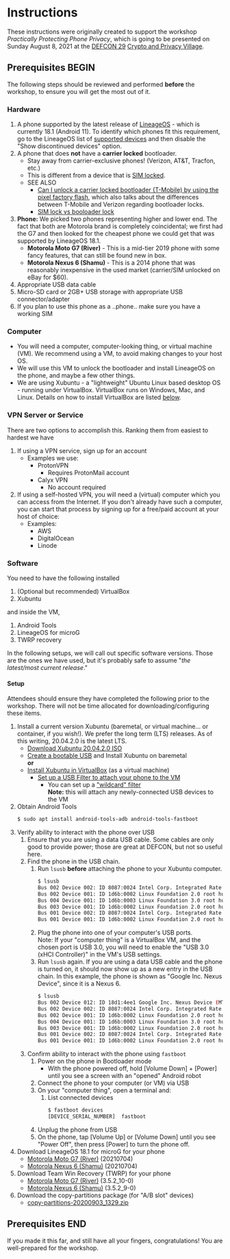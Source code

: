 # Instructions

These instructions were originally created to support the workshop *Practically Protecting Phone Privacy*, which is going to be presented on Sunday August 8, 2021 at the [DEFCON 29](https://defcon.org/) [Crypto and Privacy Village](https://cryptovillage.org).

## Prerequisites BEGIN
The following steps should be reviewed and performed **before** the workshop, to ensure you will get the most out of it.

### Hardware
1. A phone supported by the latest release of [LineageOS](https://lineageos.org/) - which is currently 18.1 (Android 11). To identify which phones fit this requirement, go to the LineageOS list of [supported devices](https://wiki.lineageos.org/devices/) and then disable the "Show discontinued devices" option.
1. A phone that does **not** have a **carrier locked** bootloader.
    - Stay away from carrier-exclusive phones! (Verizon, AT&T, Tracfon, etc.)
    - This is different from a device that is [SIM locked](https://en.wikipedia.org/wiki/SIM_lock).
    - SEE ALSO
        - [Can I unlock a carrier locked bootloader (T-Mobile) by using the pixel factory flash](https://forum.xda-developers.com/t/can-i-unlock-a-carrier-locked-bootloader-t-mobile-by-using-the-pixel-factory-flash.4043477/), which also talks about the differences between T-Mobile and Verizon regarding bootloader locks.
        - [SIM lock vs booloader lock](https://android.stackexchange.com/questions/44782/unlocked-device-vs-unlocked-bootloader)
1. **Phone:** We picked two phones representing higher and lower end. The fact that both are Motorola brand is completely coincidental; we first had the G7 and then looked for the cheapest phone we could get that was supported by LineageOS 18.1.
    - **Motorola Moto G7 (River)** - This is a mid-tier 2019 phone with some fancy features, that can still be found new in box.
    - **Motorola Nexus 6 (Shamu)** - This is a 2014 phone that was reasonably inexpensive in the used market (carrier/SIM unlocked on eBay for $60).
1. Appropriate USB data cable
1. Micro-SD card or 2GB+ USB storage with appropriate USB connector/adapter
1. If you plan to use this phone as a ..phone.. make sure you have a working SIM

### Computer
* You will need a computer, computer-looking thing, or virtual machine (VM). We recommend using a VM, to avoid making changes to your host OS.
* We will use this VM to unlock the bootloader and install LineageOS on the phone, and maybe a few other things.
* We are using Xubuntu - a "lightweight" Ubuntu Linux based desktop OS - running under VirtualBox. VirtualBox runs on Windows, Mac, and Linux. Details on how to install VirtualBox are listed [below](Setup).

### VPN Server or Service
There are two options to accomplish this. Ranking them from easiest to hardest we have
1. If using a VPN service, sign up for an account
    * Examples we use:
        * ProtonVPN
            * Requires ProtonMail account
        * Calyx VPN
            * No account required
1. If using a self-hosted VPN, you will need a (virtual) computer which you can access from the Internet. If you don't already have such a computer, you can start that process by signing up for a free/paid account at your host of choice:
    * Examples:
        * AWS
        * DigitalOcean
        * Linode

### Software
You need to have the following installed 
1. (Optional but recommended) VirtualBox
1. Xubuntu

and inside the VM,
1. Android Tools
1. LineageOS for microG
1. TWRP recovery

In the following setups, we will call out specific software versions. Those are the ones we have used, but it's probably safe to assume "*the latest/most current release*."

#### Setup
Attendees should ensure they have completed the following prior to the workshop. There will not be time allocated for downloading/configuring these items.

1. Install a current version Xubuntu (baremetal, or virtual machine... or container, if you wish!). We prefer the long term (LTS) releases. As of this writing, 20.04.2.0 is the latest LTS.
    - [Download Xubuntu 20.04.2.0 ISO](http://cdimage.ubuntu.com/xubuntu/releases/20.04/release/)
    - [Create a bootable USB](https://ubuntu.com/download/iot/installation-media) and Install Xubuntu on baremetal  
    **or**
    - [Install Xubuntu in VirtualBox](http://www.fixedbyvonnie.com/2015/07/how-to-setup-xubuntu-linux-in-virtualbox-step-by-step/) (as a virtual machine)
        - [Set up a USB Filter to attach your phone to the VM](https://www.virtualbox.org/manual/UserManual.html#settings-usb)
            - You can set up a ["wildcard" filter](virtualbox-wildcard-usbfilter.jpg)  
              **Note:** this will attach any newly-connected USB devices to the VM
1. Obtain Android Tools  
    ```bash
    $ sudo apt install android-tools-adb android-tools-fastboot
    ```
1. Verify ability to interact with the phone over USB
    1. Ensure that you are using a data USB cable. Some cables are only good to provide power; those are great at DEFCON, but not so useful here.
    1. Find the phone in the USB chain.
        1. Run `lsusb` **before** attaching the phone to your Xubuntu computer.
            ```bash
            $ lsusb
            Bus 002 Device 002: ID 8087:0024 Intel Corp. Integrated Rate Matching Hub
            Bus 002 Device 001: ID 1d6b:0002 Linux Foundation 2.0 root hub
            Bus 004 Device 001: ID 1d6b:0003 Linux Foundation 3.0 root hub
            Bus 003 Device 001: ID 1d6b:0002 Linux Foundation 2.0 root hub
            Bus 001 Device 002: ID 8087:0024 Intel Corp. Integrated Rate Matching Hub
            Bus 001 Device 001: ID 1d6b:0002 Linux Foundation 2.0 root hub
            ```
        1. Plug the phone into one of your computer's USB ports.  
           Note: If your "computer thing" is a VirtualBox VM, and the chosen port is USB 3.0, you will need to enable the "USB 3.0 (xHCI Controller)" in the VM's USB settings.
        3. Run `lsusb` again. If you are using a data USB cable and the phone is turned on, it should now show up as a new entry in the USB chain. In this example, the phone is shown as "Google Inc. Nexus Device", since it is a Nexus 6.
             ```bash
             $ lsusb
             Bus 002 Device 012: ID 18d1:4ee1 Google Inc. Nexus Device (MTP)  <----------[PHONE]
             Bus 002 Device 002: ID 8087:0024 Intel Corp. Integrated Rate Matching Hub
             Bus 002 Device 001: ID 1d6b:0002 Linux Foundation 2.0 root hub
             Bus 004 Device 001: ID 1d6b:0003 Linux Foundation 3.0 root hub
             Bus 003 Device 001: ID 1d6b:0002 Linux Foundation 2.0 root hub
             Bus 001 Device 002: ID 8087:0024 Intel Corp. Integrated Rate Matching Hub
             Bus 001 Device 001: ID 1d6b:0002 Linux Foundation 2.0 root hub
            ```
    1. Confirm ability to interact with the phone using `fastboot`
        1. Power on the phone in Bootloader mode
            * With the phone powered off, hold \[Volume Down\] + \[Power\] until you see a screen with an "opened" Android robot
        3. Connect the phone to your computer (or VM) via USB
        4. On your "computer thing", open a terminal and:
            1. List connected devices
                ```bash
                $ fastboot devices
                [DEVICE_SERIAL_NUMBER]	fastboot 
                ```
        1. Unplug the phone from USB
        1. On the phone, tap \[Volume Up\] or \[Volume Down\] until you see "Power Off", then press \[Power\] to turn the phone off.
1. Download LineageOS 18.1 for microG for your phone
    - [Motorola Moto G7 (River)](https://download.lineage.microg.org/river/) (20210704)
    - [Motorola Nexus 6 (Shamu)](https://download.lineage.microg.org/shamu/) (20210704)
1. Download Team Win Recovery (TWRP) for your phone
    - [Motorola Moto G7 (River)](https://dl.twrp.me/river/) (3.5.2_10-0)
    - [Motorola Nexus 6 (Shamu)](https://dl.twrp.me/shamu/) (3.5.2_9-0)
1. Download the copy-partitions package (for "A/B slot" devices)
    - [copy-partitions-20200903_1329.zip](https://androidfilehost.com/?fid=8889791610682929240)

## Prerequisites END
If you made it this far, and still have all your fingers, congratulations! You are well-prepared for the workshop.
